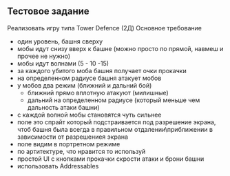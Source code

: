 ## Тестовое задание

Реализовать игру типа Tower Defence (2Д)
Основное требование
- один уровень, башня сверху
- мобы идут снизу вверх к башне (можно просто по прямой, навмеш и прочее не нужно)
- мобы идут волнами (5 - 10 -15)
- за каждого убитого моба башня получает очки прокачки
- на определенном радиусе башня атакует мобов
- у мобов два режим (ближний и дальний бой)
    - ближний прямо вплотную атакуют (милишные)
    - дальний на определенном радиусе (который меньше чем дальность атаки башни)
- с каждой волной мобы становятся чуть сильнее
- поле это спрайт который подстраивается под разрешение экрана, чтоб башня была всегда в правильном отдалении\приближении в зависимости от разрешениея экрана
- поле видим в портретном режиме
- по артитектуре, что нравится то используй 
- простой UI с кнопками прокачки скрости атаки и брони башни
- использовать Addressables
